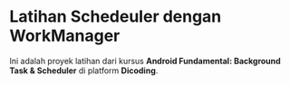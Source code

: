 # Latihan Schedeuler dengan WorkManager

Ini adalah proyek latihan dari kursus **Android Fundamental: Background Task & Scheduler** di platform **Dicoding**.
